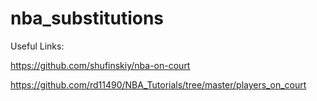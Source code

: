 # nba_substitutions

Useful Links:

https://github.com/shufinskiy/nba-on-court


https://github.com/rd11490/NBA_Tutorials/tree/master/players_on_court





